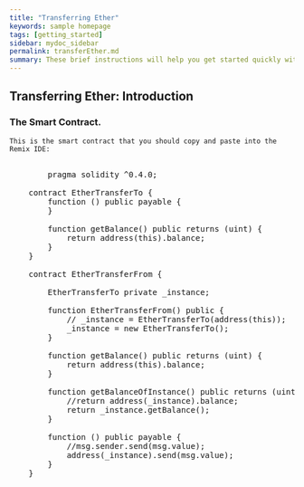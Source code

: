 ```yaml
---
title: "Transferring Ether"
keywords: sample homepage
tags: [getting_started]
sidebar: mydoc_sidebar
permalink: transferEther.md
summary: These brief instructions will help you get started quickly with the solidity development.
---
```



## Transferring Ether: Introduction

### The Smart Contract.

```
This is the smart contract that you should copy and paste into the Remix IDE:

```


<pre>

        pragma solidity ^0.4.0;

    contract EtherTransferTo {
        function () public payable {
        }

        function getBalance() public returns (uint) {
            return address(this).balance;
        }
    }

    contract EtherTransferFrom {

        EtherTransferTo private _instance;

        function EtherTransferFrom() public {
            // _instance = EtherTransferTo(address(this));
            _instance = new EtherTransferTo();
        }

        function getBalance() public returns (uint) {
            return address(this).balance;
        }

        function getBalanceOfInstance() public returns (uint) {
            //return address(_instance).balance;
            return _instance.getBalance();
        }

        function () public payable {
            //msg.sender.send(msg.value);
            address(_instance).send(msg.value);
        }
    }
    </pre>
